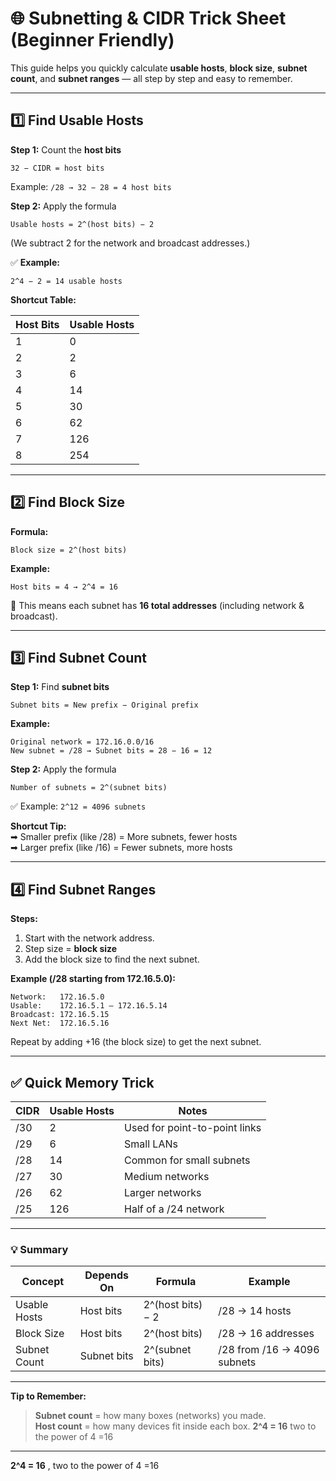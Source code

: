 # 🌐 Subnetting & CIDR Trick Sheet (Beginner Friendly)

This guide helps you quickly calculate **usable hosts**, **block size**, **subnet count**, and **subnet ranges** — all step by step and easy to remember.

---

## 1️⃣ Find Usable Hosts

**Step 1:** Count the **host bits**
```
32 − CIDR = host bits
```
Example: `/28 → 32 − 28 = 4 host bits`

**Step 2:** Apply the formula
```
Usable hosts = 2^(host bits) − 2
```
(We subtract 2 for the network and broadcast addresses.)

✅ **Example:**
```
2^4 − 2 = 14 usable hosts
```

**Shortcut Table:**

| Host Bits | Usable Hosts |
|------------|---------------|
| 1 | 0 |
| 2 | 2 |
| 3 | 6 |
| 4 | 14 |
| 5 | 30 |
| 6 | 62 |
| 7 | 126 |
| 8 | 254 |

---

## 2️⃣ Find Block Size

**Formula:**
```
Block size = 2^(host bits)
```

**Example:**
```
Host bits = 4 → 2^4 = 16
```
🔹 This means each subnet has **16 total addresses** (including network & broadcast).

---

## 3️⃣ Find Subnet Count

**Step 1:** Find **subnet bits**
```
Subnet bits = New prefix − Original prefix
```
**Example:**
```
Original network = 172.16.0.0/16
New subnet = /28 → Subnet bits = 28 − 16 = 12
```

**Step 2:** Apply the formula
```
Number of subnets = 2^(subnet bits)
```
✅ Example: `2^12 = 4096 subnets`

**Shortcut Tip:**  
➡ Smaller prefix (like /28) = More subnets, fewer hosts  
➡ Larger prefix (like /16) = Fewer subnets, more hosts

---

## 4️⃣ Find Subnet Ranges

**Steps:**
1. Start with the network address.  
2. Step size = **block size**  
3. Add the block size to find the next subnet.

**Example (/28 starting from 172.16.5.0):**
```
Network:   172.16.5.0
Usable:    172.16.5.1 – 172.16.5.14
Broadcast: 172.16.5.15
Next Net:  172.16.5.16
```

Repeat by adding +16 (the block size) to get the next subnet.

---

## ✅ Quick Memory Trick

| CIDR | Usable Hosts | Notes |
|------|---------------|--------|
| /30 | 2 | Used for point-to-point links |
| /29 | 6 | Small LANs |
| /28 | 14 | Common for small subnets |
| /27 | 30 | Medium networks |
| /26 | 62 | Larger networks |
| /25 | 126 | Half of a /24 network |

---

### 💡 Summary

| Concept | Depends On | Formula | Example |
|----------|-------------|----------|----------|
| Usable Hosts | Host bits | 2^(host bits) − 2 | /28 → 14 hosts |
| Block Size | Host bits | 2^(host bits) | /28 → 16 addresses |
| Subnet Count | Subnet bits | 2^(subnet bits) | /28 from /16 → 4096 subnets |

---

**Tip to Remember:**  
> **Subnet count** = how many boxes (networks) you made.  
> **Host count** = how many devices fit inside each box.
> **2^4 = 16**  two to the power of 4 =16


---
**2^4 = 16**    , two to the power of 4 =16
